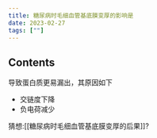 ```yaml
---
title: 糖尿病时毛细血管基底膜变厚的影响是
date: 2023-02-27
tags: [""]
--- 
```


## Contents

导致蛋白质更易漏出，其原因如下
- 交链度下降
- 负电荷减少

猜想:[[糖尿病时毛细血管基底膜变厚的后果]]?




